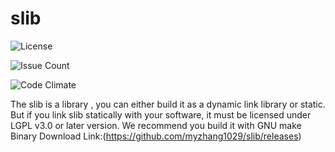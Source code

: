 # slib
![License](https://www.gnu.org/graphics/lgplv3-88x31.png)

![Issue Count](https://codeclimate.com/github/myzhang1029/slib/badges/issue_count.svg)

![Code Climate](https://codeclimate.com/github/myzhang1029/slib/badges/gpa.svg)

The slib is a library ,
you can either build it as a dynamic link library or static.
But if you link slib statically with your software, it must be licensed under LGPL v3.0 or later version.
We recommend you build it with GNU make
Binary Download Link:(https://github.com/myzhang1029/slib/releases)
